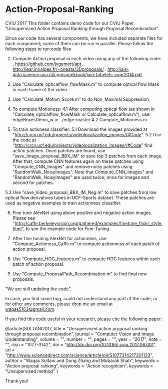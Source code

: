 # Action-Proposal-Ranking
CVIU 2017
This folder contains demo code for our CVIU Paper, “Unsupervised Action Proposal Ranking through Proposal Recombination".

Since our code has several components, we have included separate files for each component; some of them can be run in parallel.
Please follow the following steps to run code files

1. Compute Action proposal in each video using any of the following code:
. https://github.com/jvgemert/apt 
. http://lear.inrialpes.fr/~oneata/3Dproposals/
. http://isis-data.science.uva.nl/cgmsnoek/pub/jain-tubelets-cvpr2014.pdf

2. Use "Calculate_opticalflow_flowMask.m"  to compute optical flow Mask in each frame of the video.
3. Use "Calculate_Motion_Score.m" to do Non_Maximal Suppression. 
4. To compute Motioness:
 4.1  After computing optical flow (as shown in "Calculate_opticalflow_flowMask or Calculate_opticalflow.m"), use edgeBoxesDemo_w in ../edge-master 
 4.2  Compute_Motioness.m

5. To train actioness classifier:
  5.1 Download the images provided at "http://crcv.ucf.edu/projects/videolocalization_images//#Code".
  5.2 Use the code at "http://crcv.ucf.edu/projects/videolocalization_images//#Code" find action patches.  Once patches are found, use "save_Image_proposal_BBX_IM" to save top 3 patches from each image. After that, compute CNN features again on these patches using "Compute_CNN_Images" and remove noisy patches using "RandomWalk_NoisyImages".  Note that Compute_CNN_Images" and "RandomWalk_NoisyImages" are used twice; once for images and second for patches.

  5.3 Use "save_Video_proposal_BBX_IM_Neg.m" to save patches from low optical flow derivatives tubes in UCF-Sports dataset. These patches are used as negative examples to train actionness classifier. 

6.  Fine tune AlexNet using above positive and negative action images. Please see  "http://caffe.berkeleyvision.org/gathered/examples/finetune_flickr_style.html", to see the example code for Fine-Tuning.

7. After fine tunning AlexNet for actionness, use "Compute_Actioness_Caffe.m" to compute actionness of each patch of action proposal.
8. Use "Compute_HOG_features.m" to compute HOG features within each patch of action proposal. 
9. Use "Compute_ProposalPath_Recombination.m" to find final new proposals.

"We are still updating the code".

 
In case, you find some bug, could not understand any part of the code, or for other any comments, please drop me an email at waqas5163@gmail.com.


If you find this code useful in your research, please cite the following paper:

@article{SULTANI2017,
title = "Unsupervised action proposal ranking through proposal recombination",
journal = "Computer Vision and Image Understanding",
volume = "",
number = "",
pages = "",
year = "2017",
note = "",
issn = "1077-3142",
doi = "http://dx.doi.org/10.1016/j.cviu.2017.06.001",
url = "http://www.sciencedirect.com/science/article/pii/S1077314217301133",
author = "Waqas Sultani and Dong Zhang and Mubarak Shah",
keywords = "Action proposal ranking",
keywords = "Action recognition",
keywords = "Unsupervised method"
}

Thank you!
